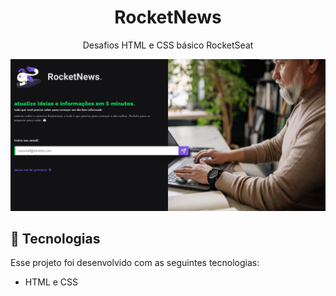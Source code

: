 <h1 align="center">RocketNews</h1>

<p align="center">
  Desafios HTML e CSS básico RocketSeat
</p>

<p align="center">
  <img src=".github/preview.jpg" alt="projeto rocketNews">
</p>

## 🚀 Tecnologias

Esse projeto foi desenvolvido com as seguintes tecnologias:

- HTML e CSS

